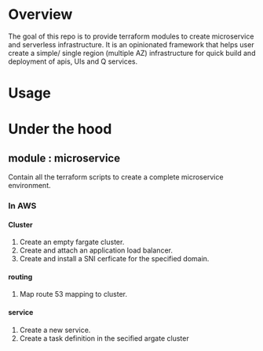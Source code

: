 # Overview
The goal of this repo is to provide terraform modules to create microservice and serverless infrastructure. 
It is an opinionated framework that helps user create a simple/ single region (multiple AZ) infrastructure for quick
build and deployment of apis, UIs and Q services.

# Usage

# Under the hood
## module : microservice
Contain all the terraform scripts to create a complete microservice environment.
### In AWS
#### Cluster
1. Create an empty fargate cluster. 
2. Create and attach an application load balancer. 
3. Create and install a SNI cerficate for the specified domain.

#### routing
1. Map route 53 mapping to cluster.

#### service
1. Create a new service.
2. Create a task definition in the secified argate cluster

